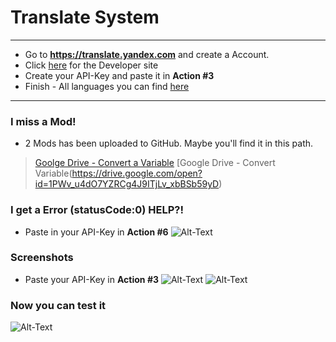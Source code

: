 # Translate System
_____

- Go to **https://translate.yandex.com** and create a Account.
- Click [here](https://translate.yandex.com/developers) for the Developer site
- Create your API-Key and paste it in **Action #3**
- Finish - All languages you can find [here](https://tech.yandex.com/translate/doc/dg/concepts/api-overview-docpage/)
------
### I miss a Mod!
- 2 Mods has been uploaded to GitHub. Maybe you'll find it in this path.
> [Goolge Drive - Convert a Variable](https://drive.google.com/open?id=1EQ6CfgPQ5zV51jZd2_T6nJCpRN6w2JII)
> [Google Drive - Convert Variable(https://drive.google.com/open?id=1PWv_u4dO7YZRCg4J9ITjLv_xbBSb59yD)
### I get a Error (statusCode:0) HELP?!
- Paste in your API-Key in **Action #6**
![Alt-Text](https://madebyme.s-ul.eu/oo9iL74W)
### Screenshots

* Paste your API-Key in **Action #3**
![Alt-Text](https://madebyme.s-ul.eu/VottJRnJ)
![Alt-Text](https://madebyme.s-ul.eu/xEQ5zmbR)
### Now you can test it

![Alt-Text](https://madebyme.s-ul.eu/kd2BbtiR)
